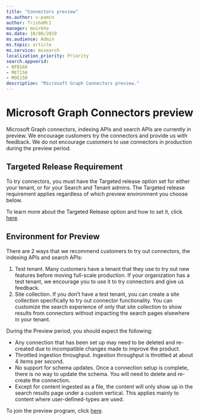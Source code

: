 ```yaml
---
title: "Connectors preview"
ms.author: v-pamcn
author: TrishaMc1
manager: mnirkhe
ms.date: 10/08/2019
ms.audience: Admin
ms.topic: article
ms.service: mssearch
localization_priority: Priority
search.appverid:
- BFB160
- MET150
- MOE150
description: "Microsoft Graph Connectors preview."
---
```


# Microsoft Graph Connectors preview

Microsoft Graph connectors, indexing APIs and search APIs are currently in preview. We encourage customers try the connectors and provide us with feedback. We do not encourage customers to use connectors in production during the preview period. 
 
## Targeted Release Requirement 
To try connectors, you must have the Targeted release option set for either your tenant, or for your Search and Tenant admins. The Targeted release requirement applies regardless of which preview environment you choose below. 
 
To learn more about the Targeted Release option and how to set it, click [here](https://docs.microsoft.com/en-us/office365/admin/manage/release-options-in-office-365?view=o365-worldwide). 
 
## Environment for Preview 
There are 2 ways that we recommend customers to try out connectors, the indexing APIs and search APIs: 
1.	Test tenant. Many customers have a tenant that they use to try out new features before moving full-scale production. If your organization has a test tenant, we encourage you to use it to try connectors and give us feedback. 
2.	Site collection. If you don’t have a test tenant, you can create a site collection specifically to try out connector functionality. You can customize the search experience of only that site collection to show results from connectors without impacting the search pages elsewhere in your tenant. 
 
During the Preview period, you should expect the following: 
* Any connection that has been set up may need to be deleted and re-created due to incompatible changes made to improve the product. 
* Throttled ingestion throughput. Ingestion throughput is throttled at about 4 items per second. 
* No support for schema updates. Once a connection setup is complete, there is no way to update the schema. You will need to delete and re-create the connection. 
* Except for content ingested as a file, the content will only show up in the search results page under a custom vertical. This applies mainly to content where user-defined-types are used. 

 
To join the preview program, click [here](https://forms.office.com/Pages/DesignPage.aspx#FormId=v4j5cvGGr0GRqy180BHbRxWYgu82J_RFnMMATAS6_chUNVYwNU1CMDNZUDBSSDZKWVo2RDJDRjRLQi4u&Preview=%7B%22PreviousTopView%22%3A%22None%22%7D&TopView=Preview).



